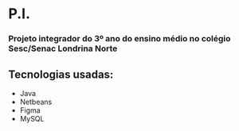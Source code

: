 # P.I.
### Projeto integrador do 3º ano do ensino médio no colégio Sesc/Senac Londrina Norte
## Tecnologias usadas:
* Java
* Netbeans
* Figma
* MySQL
